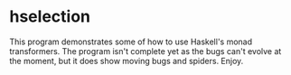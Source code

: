 # hselection
This program demonstrates some of how to use Haskell's monad transformers.
The program isn't complete yet as the bugs can't evolve at the moment, but it does show moving bugs and spiders. Enjoy.
